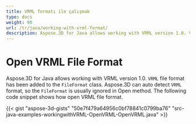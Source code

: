 ```yaml
---
title: VRML formatı ile çalışmak
type: docs
weight: 90
url: /tr/java/working-with-vrml-format/
description: Aspose.3D for Java allows working with VRML version 1.0. VRML file format has been added to the FileFormat class. Aspose.3D can auto detect VRML format, so the FileFormat is usually ignored in Open method.
---
```

#  **Open VRML File Format**
Aspose.3D for Java allows working with VRML version 1.0. `VRML` file format has been added to the `FileFormat` class. Aspose.3D can auto detect `VRML` format, so the `FileFormat` is usually ignored in Open method. The following code snippet shows how open VRML file format.

{{< gist "aspose-3d-gists" "50e7f479a64956c0bf78841c0799ba76" "src-java-examples-workingwithVRML-OpenVRML-OpenVRML.java" >}}
